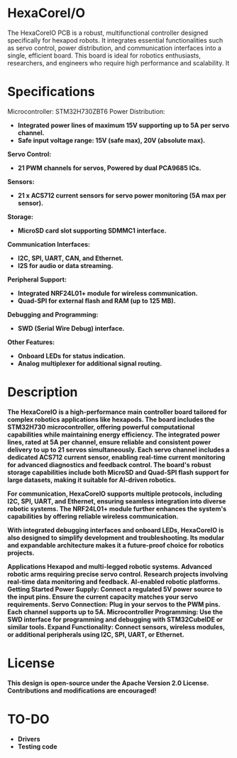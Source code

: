 # HexaCoreI/O
The HexaCoreIO PCB is a robust, multifunctional controller designed specifically for hexapod robots. It integrates essential functionalities such as servo control, power distribution, and communication interfaces into a single, efficient board. This board is ideal for robotics enthusiasts, researchers, and engineers who require high performance and scalability. It

# Specifications

Microcontroller: STM32H730ZBT6
Power Distribution: <b/>
- Integrated power lines of maximum 15V supporting up to 5A per servo channel. <b/>
- Safe input voltage range: 15V (safe max), 20V (absolute max). <b/>

<a/> Servo Control: <b/>
- 21 PWM channels for servos, Powered by dual PCA9685 ICs. <b/>

<a/> Sensors: <b/>
- 21 x ACS712 current sensors for servo power monitoring (5A max per sensor). <b/>

<a/> Storage: <b/>
- MicroSD card slot supporting SDMMC1 interface. <b/>

<a/> Communication Interfaces: <b/>
- I2C, SPI, UART, CAN, and Ethernet. <b/>
- I2S for audio or data streaming. <b/>

<a/> Peripheral Support: <b/>
- Integrated NRF24L01+ module for wireless communication. <b/>
- Quad-SPI for external flash and RAM (up to 125 MB). <b/>

<a/> Debugging and Programming: <b/>
- SWD (Serial Wire Debug) interface. <b/>

<a/> Other Features: <b/>
- Onboard LEDs for status indication. <b/>
- Analog multiplexer for additional signal routing. <b/>

# Description
The HexaCoreIO is a high-performance main controller board tailored for complex robotics applications like hexapods. The board includes the STM32H730 microcontroller, offering powerful computational capabilities while maintaining energy efficiency. The integrated power lines, rated at 5A per channel, ensure reliable and consistent power delivery to up to 21 servos simultaneously.
Each servo channel includes a dedicated ACS712 current sensor, enabling real-time current monitoring for advanced diagnostics and feedback control. The board's robust storage capabilities include both MicroSD and Quad-SPI flash support for large datasets, making it suitable for AI-driven robotics.

For communication, HexaCoreIO supports multiple protocols, including I2C, SPI, UART, and Ethernet, ensuring seamless integration into diverse robotic systems. The NRF24L01+ module further enhances the system's capabilities by offering reliable wireless communication.

With integrated debugging interfaces and onboard LEDs, HexaCoreIO is also designed to simplify development and troubleshooting. Its modular and expandable architecture makes it a future-proof choice for robotics projects.

Applications
Hexapod and multi-legged robotic systems.
Advanced robotic arms requiring precise servo control.
Research projects involving real-time data monitoring and feedback.
AI-enabled robotic platforms.
Getting Started
Power Supply: Connect a regulated 5V power source to the input pins. Ensure the current capacity matches your servo requirements.
Servo Connection: Plug in your servos to the PWM pins. Each channel supports up to 5A.
Microcontroller Programming: Use the SWD interface for programming and debugging with STM32CubeIDE or similar tools.
Expand Functionality: Connect sensors, wireless modules, or additional peripherals using I2C, SPI, UART, or Ethernet.

# License
This design is open-source under the Apache Version 2.0 License. Contributions and modifications are encouraged!

# TO-DO

- Drivers
- Testing code
